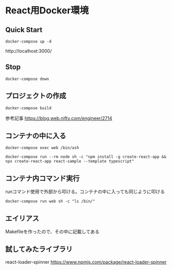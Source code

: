 # React用Docker環境

## Quick Start

```
docker-compose up -d
```

http://localhost:3000/

## Stop
```
docker-compose down
```

## プロジェクトの作成
```
docker-compose build
```

参考記事
https://blog.web.nifty.com/engineer/2714
## コンテナの中に入る
```
docker-compose exec web /bin/ash

docker-compose run --rm node sh -c "npm install -g create-react-app && npx create-react-app react-sample --template typescript"
```

## コンテナ内コマンド実行
runコマンド使用で外部から叩ける。コンテナの中に入っても同じように叩ける
```
docker-compose run web sh -c "ls /bin/"
```

## エイリアス
Makefileを作ったので、その中に記載してある

## 試してみたライブラリ
react-loader-spinner
https://www.npmjs.com/package/react-loader-spinner

